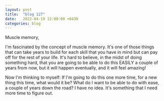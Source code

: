 ```yaml
---
layout: post
title:  "blog 127"
date:   2022-04-19 12:00:00 +0430
categories: blog
---
```


Muscle memory,

I'm fascinated by the concept of muscle memory. It's one of those things that can take years to build for each skill that you have in mind but can pay off for the rest of your life. It's hard to believe, in the midst of doing something hard, that you are going to be able to do this EASILY a couple of years from now, but it will happen eventually, and it will feel amazing!

Now I'm thinking to myself: If I'm going to do this one more time, for a new thing this time, what would it be? What do I want to be able to do with ease, a couple of years down the road? I have no idea. It's something that I need more time to figure out.
